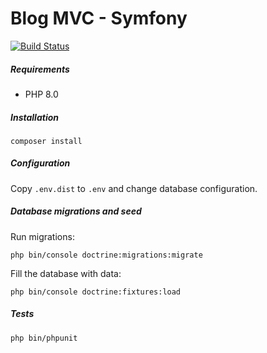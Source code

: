 # Blog MVC - Symfony

[![Build Status](https://api.travis-ci.com/ismaail/blogmvc-symfony.svg?branch=develop&status=canceled)](https://www.travis-ci.com/github/ismaail/blogmvc-symfony)

##### Requirements

- PHP 8.0

##### Installation

```composer install```

##### Configuration

Copy ```.env.dist``` to ```.env``` and change database configuration.

##### Database migrations and seed

Run migrations:

```php bin/console doctrine:migrations:migrate```

Fill the database with data:

```php bin/console doctrine:fixtures:load```

##### Tests

```php bin/phpunit```
